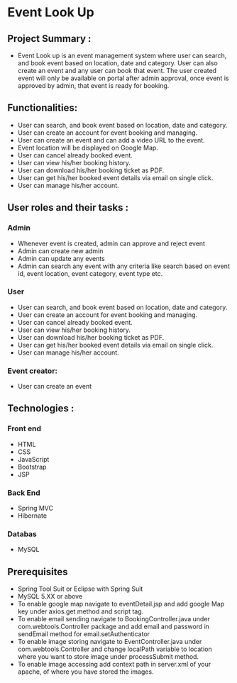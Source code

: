 # Event Look Up

## Project Summary :
* Event Look up is an event management system where user can search, and book event based on location, date and category. User can also create an event and any user can book that event. The user created event will only be available on portal after admin approval, once event is approved by admin, that event is ready for booking. 

## Functionalities:
*	User can search, and book event based on location, date and category.
*	User can create an account for event booking and managing.
*	User can create an event and can add a video URL to the event.
*	Event location will be displayed on Google Map.
*	User can cancel already booked event.
*	User can view his/her booking history.
*	User can download his/her booking ticket as PDF.
*	User can get his/her booked event details via email on single click.
*	User can manage his/her account.

## User roles and their tasks :
###	Admin
* Whenever event is created, admin can approve and reject event
* Admin can create new admin
* Admin can update any events
* Admin can search any event with any criteria like search based on event id, event location, event category, event type etc.

### User
* User can search, and book event based on location, date and category.
* User can create an account for event booking and managing.
* User can cancel already booked event.
* User can view his/her booking history.
* User can download his/her booking ticket as PDF.
* User can get his/her booked event details via email on single click.
* User can manage his/her account.
	
### Event creator:
* User can create an event
	
## Technologies :	
### Front end
* HTML
* CSS
* JavaScript
* Bootstrap
* JSP
	
### Back End
* Spring MVC
* Hibernate

### Databas
* MySQL
	
## Prerequisites
* Spring Tool Suit or Eclipse with Spring Suit
* MySQL 5.XX or above
* To enable google map navigate to eventDetail.jsp and add google Map key under axios.get method and script tag.
* To enable email sending navigate to BookingController.java under com.webtools.Controller package and add email and password in sendEmail method for email.setAuthenticator
* To enable image storing navigate to EventController.java under com.webtools.Controller and change localPath variable to location where you want to store image under processSubmit method.
* To enable image accessing add context path in server.xml of your apache, of where you have stored the images.  


